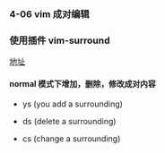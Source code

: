 ### 4-06 vim 成对编辑

### 使用插件 vim-surround

[地址](https://github.com/tpope/vim-surround)

#### normal 模式下增加，删除，修改成对内容

- ys  (you add a surrounding)

- ds  (delete a surrounding)

- cs  (change a surrounding)

  



